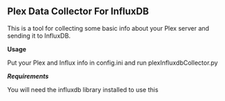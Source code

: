 **Plex Data Collector For InfluxDB**
------------------------------

This is a tool for collecting some basic info about your Plex server and sending it to InfluxDB.

**Usage**

Put your Plex and Influx info in config.ini and run plexInfluxdbCollector.py



***Requirements***

You will need the influxdb library installed to use this

